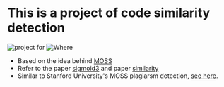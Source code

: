 # This is a project of code similarity detection 
![project for](https://img.shields.io/badge/code-check-green.svg)
![Where](https://img.shields.io/badge/CISCO-Intern-orange.svg)

- Based on the idea behind [MOSS](https://theory.stanford.edu/~aiken/moss/)
- Refer to the paper [sigmoid3](http://theory.stanford.edu/~aiken/publications/papers/sigmod03.pdf) and paper [similarity](https://www.cs.princeton.edu/courses/archive/spring13/cos598C/broder97resemblance.pdf)
- Similar to Stanford University's MOSS plagiarsm detection, [see here](https://theory.stanford.edu/~aiken/moss/).
